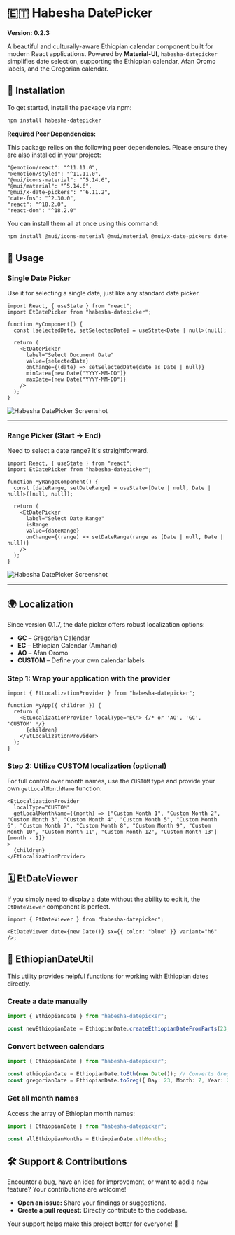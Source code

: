 # 🇪🇹 Habesha DatePicker

**Version: 0.2.3**

A beautiful and culturally-aware Ethiopian calendar component built for modern React applications. Powered by **Material-UI**, `habesha-datepicker` simplifies date selection, supporting the Ethiopian calendar, Afan Oromo labels, and the Gregorian calendar.


## 🚀 Installation

To get started, install the package via npm:

```bash
npm install habesha-datepicker
```

**Required Peer Dependencies:**

This package relies on the following peer dependencies. Please ensure they are also installed in your project:

```
"@emotion/react": "^11.11.0",
"@emotion/styled": "^11.11.0",
"@mui/icons-material": "^5.14.6",
"@mui/material": "^5.14.6",
"@mui/x-date-pickers": "^6.11.2",
"date-fns": "^2.30.0",
"react": "^18.2.0",
"react-dom": "^18.2.0"
```

You can install them all at once using this command:

```bash
npm install @mui/icons-material @mui/material @mui/x-date-pickers date-fns react react-dom
```

## 🧠 Usage

### Single Date Picker

Use it for selecting a single date, just like any standard date picker.

```tsx
import React, { useState } from "react";
import EtDatePicker from "habesha-datepicker";

function MyComponent() {
  const [selectedDate, setSelectedDate] = useState<Date | null>(null);

  return (
    <EtDatePicker
      label="Select Document Date"
      value={selectedDate}
      onChange={(date) => setSelectedDate(date as Date | null)}
      minDate={new Date("YYYY-MM-DD")}
      maxDate={new Date("YYYY-MM-DD")}
    />
  );
}
```
![Habesha DatePicker Screenshot](https://drive.google.com/uc?export=view&id=1oG1zswr8xCVq5Fyx2JAvi-Ih5utWF2bw)

---
### Range Picker (Start → End)

Need to select a date range? It's straightforward.

```tsx
import React, { useState } from "react";
import EtDatePicker from "habesha-datepicker";

function MyRangeComponent() {
  const [dateRange, setDateRange] = useState<[Date | null, Date | null]>([null, null]);

  return (
    <EtDatePicker
      label="Select Date Range"
      isRange
      value={dateRange}
      onChange={(range) => setDateRange(range as [Date | null, Date | null])}
    />
  );
}
```
![Habesha DatePicker Screenshot](https://drive.google.com/uc?export=view&id=19TAm4V71Mm-SFMrw0nsXhA_RB95Ahw7_)

---
## 🌍 Localization
Since version 0.1.7, the date picker offers robust localization options:

*   **GC** – Gregorian Calendar
*   **EC** – Ethiopian Calendar (Amharic)
*   **AO** – Afan Oromo
*   **CUSTOM** – Define your own calendar labels

### Step 1: Wrap your application with the provider

```tsx
import { EtLocalizationProvider } from "habesha-datepicker";

function MyApp({ children }) {
  return (
    <EtLocalizationProvider localType="EC"> {/* or 'AO', 'GC', 'CUSTOM' */}
      {children}
    </EtLocalizationProvider>
  );
}
```

### Step 2: Utilize CUSTOM localization (optional)

For full control over month names, use the `CUSTOM` type and provide your own `getLocalMonthName` function:

```tsx
<EtLocalizationProvider
  localType="CUSTOM"
  getLocalMonthName={(month) => ["Custom Month 1", "Custom Month 2", "Custom Month 3", "Custom Month 4", "Custom Month 5", "Custom Month 6", "Custom Month 7", "Custom Month 8", "Custom Month 9", "Custom Month 10", "Custom Month 11", "Custom Month 12", "Custom Month 13"][month - 1]}
>
  {children}
</EtLocalizationProvider>
```

## 🗓 EtDateViewer

If you simply need to display a date without the ability to edit it, the `EtDateViewer` component is perfect.

```tsx
import { EtDateViewer } from "habesha-datepicker";

<EtDateViewer date={new Date()} sx={{ color: "blue" }} variant="h6" />;
```

## 🧰 EthiopianDateUtil

This utility provides helpful functions for working with Ethiopian dates directly.

### Create a date manually

```ts
import { EthiopianDate } from "habesha-datepicker";

const newEthiopianDate = EthiopianDate.createEthiopianDateFromParts(23, 7, 2013); // Day, Month, Year
```

### Convert between calendars

```ts
import { EthiopianDate } from "habesha-datepicker";

const ethiopianDate = EthiopianDate.toEth(new Date()); // Converts Gregorian Date to Ethiopian Date
const gregorianDate = EthiopianDate.toGreg({ Day: 23, Month: 7, Year: 2013 }); // Converts Ethiopian Date to Gregorian Date
```

### Get all month names

Access the array of Ethiopian month names:

```ts
import { EthiopianDate } from "habesha-datepicker";

const allEthiopianMonths = EthiopianDate.ethMonths;
```

## 🛠 Support & Contributions

Encounter a bug, have an idea for improvement, or want to add a new feature? Your contributions are welcome!

*   **Open an issue:** Share your findings or suggestions.
*   **Create a pull request:** Directly contribute to the codebase.

Your support helps make this project better for everyone! 🙌